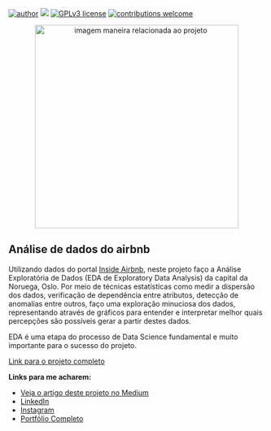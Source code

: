 [![author](https://img.shields.io/badge/author-lstarke-red.svg)](https://www.linkedin.com/in/leandrostarke/) [![](https://img.shields.io/badge/python-3.7+-blue.svg)](https://www.python.org/downloads/release/python-365/) [![GPLv3 license](https://img.shields.io/badge/License-GPLv3-blue.svg)](http://perso.crans.org/besson/LICENSE.html) [![contributions welcome](https://img.shields.io/badge/contributions-welcome-brightgreen.svg?style=flat)](https://github.com/lstarke/analise_de_dados_do_airbnb)

<p align="center">
  <img src="https://images.unsplash.com/photo-1454165804606-c3d57bc86b40?ixid=MnwxMjA3fDB8MHxwaG90by1wYWdlfHx8fGVufDB8fHx8&ixlib=rb-1.2.1&auto=format&fit=crop&w=1050&q=80" alt="imagem maneira relacionada ao projeto"height=400px >
</p>

## Análise de dados do airbnb 

Utilizando dados do portal [Inside Airbnb](http://insideairbnb.com/get-the-data.html), neste projeto faço a Análise Exploratória de Dados (EDA de Exploratory Data Analysis) da capital da Noruega, Oslo. Por meio de técnicas estatísticas como medir a dispersão dos dados, verificação de dependência entre atributos, detecção de anomalias entre outros, faço uma exploração minuciosa dos dados, representando através de gráficos para entender e interpretar melhor quais percepções são possíveis  gerar a partir destes dados.

EDA é uma etapa do processo de Data Science fundamental e muito importante para o sucesso do projeto.

[Link para o projeto completo](https://medium.com/@rafaelnduarte)

**Links para me acharem:**
* [Veja o artigo deste projeto no Medium](https://medium.com/@leandro.starke)
* [LinkedIn](https://www.linkedin.com/in/leandrostarke/)
* [Instagram](https://www.instagram.com/leandrostarke/)
* [Portfólio Completo](https://github.com/lstarke/data-science)

